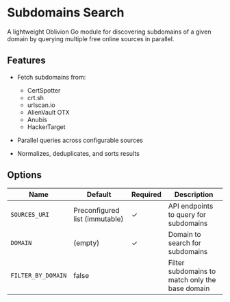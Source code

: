 # Subdomains Search

A lightweight Oblivion Go module for discovering subdomains of a given domain by querying multiple free online sources in parallel.

## Features

* Fetch subdomains from:

  * CertSpotter
  * crt.sh
  * urlscan.io
  * AlienVault OTX
  * Anubis
  * HackerTarget
* Parallel queries across configurable sources
* Normalizes, deduplicates, and sorts results


## Options

| Name          | Default                        | Required | Description                           |
| ------------- | ------------------------------ | -------- | ------------------------------------- |
| `SOURCES_URI` | Preconfigured list (immutable) | ✓        | API endpoints to query for subdomains |
| `DOMAIN`      | (empty)                        | ✓        | Domain to search for subdomains       |
| `FILTER_BY_DOMAIN`      | false                    |          | Filter subdomains to match only the base domain       |
